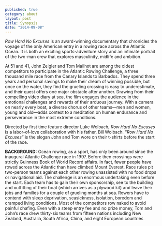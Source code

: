 ```yaml
---
published: true
category: about
layout: post
title: Synopsis
date: "2014-09-08"
---
```


<i>Row Hard No Excuses</i> is an award-winning documentary that chronicles the voyage of the only American entry in a rowing race across the Atlantic Ocean. It is both an exciting sports-adventure story and an intimate portrait of the two-man crew that explores masculinity, midlife and ambition.

At 51 and 41, John Zeigler and Tom Mailhot are among the oldest competitors to participate in the Atlantic Rowing Challenge, a three thousand mile race from the Canary Islands to Barbados. They spend three years and personal savings to make their dream of winning possible, but once on the water, they find the grueling crossing is easy to underestimate, and their quest offers one major obstacle after another. Drawing from their compelling video diary at sea, the film engages the audience in the emotional challenges and rewards of their arduous journey. With a camera on nearly every boat, a diverse chorus of other teams—men and women, young and old—adds context to a meditation on human endurance and perseverance in the most extreme conditions.

Directed by first time feature director Luke Wolbach, <i>Row Hard No Excuses</i> is a labor-of-love collaboration with his father, Bill Wolbach. “<i>Row Hard No Excuses</i>” is the slogan John and Tom wore on their t-shirts before the start of the race.

<b>BACKGROUND:</b>
Ocean rowing, as a sport, has only been around since the inaugural Atlantic Challenge race in 1997. Before then crossings were strictly Guinness Book of World Record affairs. In fact, fewer people have rowed across the Atlantic than have climbed Mount Everest. Race rules pit two-person teams against each other rowing unassisted with no food drops or navigational aid. The challenge is an enormous undertaking even before the start. Each team has to gain their own sponsorship, see to the building and outfitting of their boat (which arrives as a plywood kit) and leave their jobs and families for a couple of grueling months at sea. Rowers have to contend with sleep deprivation, seasickness, isolation, boredom and cramped living conditions. Most of the competitors row naked to avoid painful chafing. Even with a steep entry fee and no prize money, Tom and John’s race drew thirty-six teams from fifteen nations including New Zealand, Australia, South Africa, China, and eight European countries.
